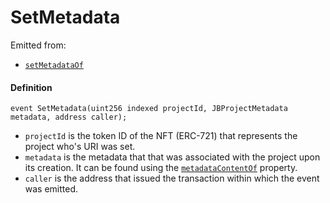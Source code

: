 # SetMetadata

Emitted from:

* [`setMetadataOf`](/docs/dev/v3/api/contracts/jbprojects/write/setmetadataof.md)

#### Definition

```
event SetMetadata(uint256 indexed projectId, JBProjectMetadata metadata, address caller);
```

* `projectId` is the token ID of the NFT (ERC-721) that represents the project who's URI was set.
* `metadata` is the metadata that that was associated with the project upon its creation. It can be found using the [`metadataContentOf`](/docs/dev/v3/api/contracts/jbprojects/properties/metadatacontentof.md) property.
* `caller` is the address that issued the transaction within which the event was emitted.
